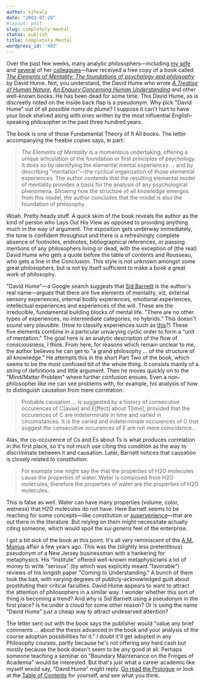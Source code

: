 ```yaml
---
author: kjhealy
date: "2003-07-28"
#layout: post
slug: completely-mental
status: publish
title: Completely Mental
wordpress_id: '482'
---
```


Over the past few weeks, many analytic philosophers—including [my wife](http://www.u.arizona.edu/~lapaul) and [several](http://www.u.arizona.edu/~pollock) of her [colleagues](http://www.u.arizona.edu/~chalmers)—have received a free copy of a book called *[The Elements of Mentality: The foundations of psychology and philosophy](http://www.elementsofmentality.com)* by David Hume. Not, you understand, the David Hume who wrote [*A Treatise of Human Nature*](http://www.amazon.com/exec/obidos/ASIN/0198751729/ref=nosim/), [*An Enquiry Concerning Human Understanding*](http://www.amazon.com/exec/obidos/ASIN/0198752482/ref=nosim/) and other well-known books. He has been dead for some time. This David Hume, as is discreetly noted on the inside back flap is a pseudonym. Why pick "David Hume" out of all possible *noms de plume*? I suppose it can't hurt to have your book shelved along with ones written by the most influential English-speaking philosopher in the past three hundred years.

The book is one of those Fundamental Theory of It All books. The letter accompanying the freebie copies says, in part:

> *The Elements of Mentality* is a momentous undertaking, offering a unique articulation of the foundation or first principles of psychology. It does so by identifying the elemental mental experiences … and by describing "mentation"—the cyclical organization of those elemental experiences. The author contends that the resulting elemental model of mentality provides a basis for the analysis of any psychological phenomena. Showing how the structure of all knowledge emerges from this model, the author concludes that the model is also the foundation of philosophy.

Woah. Pretty heady stuff. A quick skim of the book reveals the author as the kind of person who Lays Out His View as opposed to providing anything much in the way of argument. The exposition gets underway immediately, the tone is confident throughout and there is a refreshingly complete absence of footnotes, endnotes, bibliographical references, or passing mentions of any philosophers living or dead, with the exception of (the real) David Hume who gets a quote before the table of contents and Rousseau, who gets a line in the Conclusion. This style is not unknown amongst some great philosophers, but is not by itself sufficient to make a book a great work of philosophy.

"David Hume"—a Google search suggests that [Sid Barnett](http://www.douglashospital.qc.ca/fdg/kjf/57-c19ba.htm) is the author's real name—argues that there are five elements of mentality, viz, external sensory experiences, internal bodily experiences, emotional experiences, intellectual experiences and experiences of the will. These are the irreducible, fundamental building blocks of mental life. "There are no other types of experiences, no intermediate categories, no hybrids." This doesn't sound very plausible. (How to classify experiences such as [this](http://www.umm.edu/news/releases/microbe.html)?) These five elements combine in a particular unvarying cyclic order to form a "unit of mentation." The goal here is an analytic description of the flow of consciousness, I think. From here, for reasons which remain unclear to me, the author believes he can get to "a grand philosophy … of the structure of all knowledge." He attempts this in the short Part Two of the book, which seems to be the most confused bit of the whole thing. It consists mainly of a string of definitions and little argument. Then he moves quickly on to the "Mind/Matter Problem" where further confusion ensues. Even a non-philosopher like me can see problems with, for example, his analysis of how to distinguish causation from mere correlation:

> Probable causation … is suggested by a history of consecutive occurences of C[ause] and E[ffect] about T[ime], provided that the occurences of C are indeterminate in time and varied in circumstances. It is the varied and indeterminate occurences of C that suggest the consecutive occurences of E are not mere coincidence…

Alas, the co-occurence of Cs and Es about Ts is what produces correlation in the first place, so it's not much use citing this condition as the way to discriminate between it and causation. Later, Barnett notices that causation is closely related to constitution:

> For example one might say the that the properties of H2O molecules cause the properties of water. Water is composed from H2O molecules; therefore the properties of water are the properties of H2O molecules.

This is false as well. Water can have many properties (volume, color, wetness) that H2O molecules do not have. Here Barnett seems to be reaching for some concepts—like constitution or [supervenience](http://www.artsci.wustl.edu/~philos/MindDict/supervenience.html)—that are out there in the literature. But relying on them might necessitate actually citing someone, which would spoil the *sui generis* feel of the enterprise.

I got a bit sick of the book at this point. It's all very reminiscent of the [A.M. Monius](http://www.ammonius.org/) affair a few years ago. This was the (slightly less pretentitous) pseudonym of a New Jersey businessman with a hankering for metaphysics. His "Institute" offered well-known metaphysicians a lot of money to write "serious" (by which was explicitly meant "favorable") reviews of his longish paper "Coming to Understanding." A bunch of them took the bait, with varying degrees of publicly-acknowledged guilt about prostituting their critical faculties. David Hume appears to want to attract the attention of philosophers in a similar way. I wonder whether this sort of thing is becoming a trend? And why is Sid Barnett using a pseudonym in the first place? Is he under a cloud for some other reason? Or is using the name "David Hume" just a cheap way to attract undeserved attention?

The letter sent out with the book says the publisher would "value any brief comments … about the thesis advanced in the book and your analysis of the course adoption possibilities for it." I doubt it'll get adopted in any Philosophy courses, partly because he's not offering any hard cash but mostly because the book doesn't seem to be any good at all. Perhaps someone teaching a seminar on "Boundary Maintenance on the Fringes of Academia" would be interested. But that's just what a career academic like myself would say, "David Hume" might reply. [Go read the Prologue](http://www.elementsofmentality.com/docs/n_prol.htm) or look at the [Table of Contents](http://www.elementsofmentality.com/docs/table1.htm) for yourself, and see what you think.

